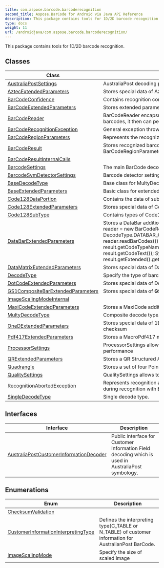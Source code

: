 ```yaml
---
title: com.aspose.barcode.barcoderecognition
second_title: Aspose.BarCode for Android via Java API Reference
description: This package contains tools for 1D/2D barcode recognition.
type: docs
weight: 11
url: /androidjava/com.aspose.barcode.barcoderecognition/
---
```


This package contains tools for 1D/2D barcode recognition.


## Classes

| Class | Description |
| --- | --- |
| [AustraliaPostSettings](../com.aspose.barcode.barcoderecognition/australiapostsettings) | AustraliaPost decoding parameters. |
| [AztecExtendedParameters](../com.aspose.barcode.barcoderecognition/aztecextendedparameters) | Stores special data of Aztec recognized barcode |
| [BarCodeConfidence](../com.aspose.barcode.barcoderecognition/barcodeconfidence) | Contains recognition confidence level |
| [BarCodeExtendedParameters](../com.aspose.barcode.barcoderecognition/barcodeextendedparameters) | Stores extended parameters of recognized barcode |
| [BarCodeReader](../com.aspose.barcode.barcoderecognition/barcodereader) | BarCodeReader encapsulates an image which may contain one or several barcodes, it then can perform ReadBarCodes operation to detect barcodes. |
| [BarCodeRecognitionException](../com.aspose.barcode.barcoderecognition/barcoderecognitionexception) | General exception thrown by BarCodeReader, inherited from BarCodeException |
| [BarCodeRegionParameters](../com.aspose.barcode.barcoderecognition/barcoderegionparameters) | Represents the recognized barcode's region and barcode angle |
| [BarCodeResult](../com.aspose.barcode.barcoderecognition/barcoderesult) | Stores recognized barcode data like  SingleDecodeType  type,  string  codetext,  BarCodeRegionParameters  region and other parameters |
| [BarCodeResultInternalCalls](../com.aspose.barcode.barcoderecognition/barcoderesultinternalcalls) |  |
| [BarcodeSettings](../com.aspose.barcode.barcoderecognition/barcodesettings) | The main BarCode decoding parameters. |
| [BarcodeSvmDetectorSettings](../com.aspose.barcode.barcoderecognition/barcodesvmdetectorsettings) | Barcode detector settings. |
| [BaseDecodeType](../com.aspose.barcode.barcoderecognition/basedecodetype) | Base class for MultyDecodeType and SingleDecodeType. |
| [BaseExtendedParameters](../com.aspose.barcode.barcoderecognition/baseextendedparameters) | Basic class for extended parameters of recognized barcode storing |
| [Code128DataPortion](../com.aspose.barcode.barcoderecognition/code128dataportion) | Contains the data of subtype for Code128 type barcode |
| [Code128ExtendedParameters](../com.aspose.barcode.barcoderecognition/code128extendedparameters) | Stores special data of Code128 recognized barcode |
| [Code128SubType](../com.aspose.barcode.barcoderecognition/code128subtype) | Contains types of Code128 subset |
| [DataBarExtendedParameters](../com.aspose.barcode.barcoderecognition/databarextendedparameters) | Stores a DataBar additional information of recognized barcode BarCodeReader reader = new BarCodeReader("test.png", DecodeType.DATABAR\_OMNI\_DIRECTIONAL); for(BarCodeResult result : reader.readBarCodes()) System.out.println("BarCode Type: " + result.getCodeTypeName()); System.out.println("BarCode CodeText: " + result.getCodeText()); System.out.println("QR Structured Append Quantity: " + result.getExtended().getQR().getQRStructuredAppendModeBarCodesQuantity()); |
| [DataMatrixExtendedParameters](../com.aspose.barcode.barcoderecognition/datamatrixextendedparameters) | Stores special data of DataMatrix recognized barcode |
| [DecodeType](../com.aspose.barcode.barcoderecognition/decodetype) | Specify the type of barcode to read. |
| [DotCodeExtendedParameters](../com.aspose.barcode.barcoderecognition/dotcodeextendedparameters) | Stores special data of DotCode recognized barcode |
| [GS1CompositeBarExtendedParameters](../com.aspose.barcode.barcoderecognition/gs1compositebarextendedparameters) | Stores special data of  **GS1 Composite Bar**  recognized barcode |
| [ImageScalingModeInternal](../com.aspose.barcode.barcoderecognition/imagescalingmodeinternal) |  |
| [MaxiCodeExtendedParameters](../com.aspose.barcode.barcoderecognition/maxicodeextendedparameters) | Stores a MaxiCode additional information of recognized barcode |
| [MultyDecodeType](../com.aspose.barcode.barcoderecognition/multydecodetype) | Composite decode type. |
| [OneDExtendedParameters](../com.aspose.barcode.barcoderecognition/onedextendedparameters) | Stores special data of 1D recognized barcode like separate codetext and checksum |
| [Pdf417ExtendedParameters](../com.aspose.barcode.barcoderecognition/pdf417extendedparameters) | Stores a MacroPdf417 metadata information of recognized barcode |
| [ProcessorSettings](../com.aspose.barcode.barcoderecognition/processorsettings) | ProcessorSettings allow to recognize barcodes with multi-threaded increasing of performance |
| [QRExtendedParameters](../com.aspose.barcode.barcoderecognition/qrextendedparameters) | Stores a QR Structured Append information of recognized barcode |
| [Quadrangle](../com.aspose.barcode.barcoderecognition/quadrangle) | Stores a set of four  Point s that represent a  Quadrangle  region. |
| [QualitySettings](../com.aspose.barcode.barcoderecognition/qualitysettings) | QualitySettings allows to configure recognition quality and speed manually. |
| [RecognitionAbortedException](../com.aspose.barcode.barcoderecognition/recognitionabortedexception) | Represents recognition abort exception which is thrown in timeout exceeding during recognition with BarCodeReader. |
| [SingleDecodeType](../com.aspose.barcode.barcoderecognition/singledecodetype) | Single decode type. |

## Interfaces

| Interface | Description |
| --- | --- |
| [AustraliaPostCustomerInformationDecoder](../com.aspose.barcode.barcoderecognition/australiapostcustomerinformationdecoder) | Public interface for Customer Information Field decoding which is used in AustraliaPost symbology. |

## Enumerations

| Enum | Description |
| --- | --- |
| [ChecksumValidation](../com.aspose.barcode.barcoderecognition/checksumvalidation) |  |
| [CustomerInformationInterpretingType](../com.aspose.barcode.barcoderecognition/customerinformationinterpretingtype) | Defines the interpreting type(C\_TABLE or N\_TABLE) of customer information for AustralianPost BarCode. |
| [ImageScalingMode](../com.aspose.barcode.barcoderecognition/imagescalingmode) | Specify the size of scaled image |
